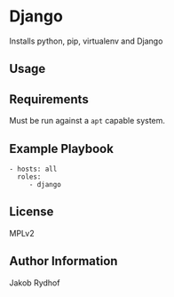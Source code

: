Django
======

Installs python, pip, virtualenv and Django

Usage
-----

Requirements
------------

Must be run against a `apt` capable system.

Example Playbook
----------------

    - hosts: all
      roles:
         - django

License
-------

MPLv2

Author Information
------------------

Jakob Rydhof 
